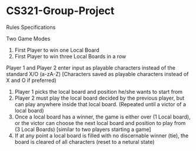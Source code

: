 # CS321-Group-Project

Rules Specifications

Two Game Modes
1) First Player to win one Local Board
2) First Player to win three Local Boards in a row

Player 1 and Player 2 enter input as playable characters instead of the standard X/O (a-zA-Z) 
[Characters saved as playable characters instead of X and O if preferred)

1. Player 1 picks the local board and position he/she wants to start from
2. Player 2 must play the local board decided by the previous player, but can play anywhere inside that local board. (Repeated until a victor of a local board)
3. Once a local board has a winner, the game is either over (1 Local board), or the victor can choose the next local board and position to play from (3 Local Boards) [similar to two players starting a game]
4. If at any point a local board is filled with no discernable winner (tie), the board is cleared of all characters (reset to a netural state)
